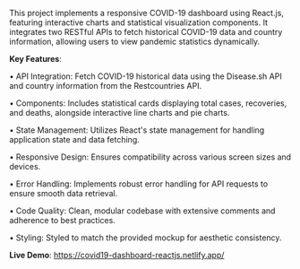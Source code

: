 This project implements a responsive COVID-19 dashboard using React.js, featuring interactive charts and statistical visualization components. It integrates two RESTful APIs to fetch historical COVID-19 data and country information, allowing users to view pandemic statistics dynamically.

**Key Features**:

• API Integration: Fetch COVID-19 historical data using the Disease.sh API and country information from the Restcountries API.

• Components: Includes statistical cards displaying total cases, recoveries, and deaths, alongside interactive line charts and pie charts.

• State Management: Utilizes React's state management for handling application state and data fetching.

• Responsive Design: Ensures compatibility across various screen sizes and devices.

• Error Handling: Implements robust error handling for API requests to ensure smooth data retrieval.

• Code Quality: Clean, modular codebase with extensive comments and adherence to best practices.

• Styling: Styled to match the provided mockup for aesthetic consistency.

**Live Demo**: https://covid19-dashboard-reactjs.netlify.app/
